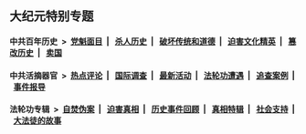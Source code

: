 ## 大纪元特别专题

#### 中共百年历史 &nbsp;>&nbsp; [党魁面目](indexes/nf1176107/README.md?12110430) &nbsp;| &nbsp; [杀人历史](indexes/nf1176106/README.md?12110430) &nbsp;| &nbsp; [破坏传统和道德](indexes/nf1176106/README.md?12110430) &nbsp;| &nbsp; [迫害文化精英](indexes/nf1176111/README.md?12110430) &nbsp;| &nbsp; [篡改历史](indexes/nf1176115/README.md?12110430) &nbsp;| &nbsp; [卖国](indexes/nf1176117/README.md?12110430) 

#### 中共活摘器官 &nbsp;>&nbsp; [热点评论](indexes/nf5879/README.md?12110430) &nbsp;| &nbsp; [国际调查](indexes/nf5947/README.md?12110430) &nbsp;| &nbsp; [最新活动](indexes/nf5883/README.md?12110430) &nbsp;| &nbsp; [法轮功遭遇](indexes/nf5881/README.md?12110430) &nbsp;| &nbsp; [追查案例](indexes/nf5880/README.md?12110430) &nbsp;| &nbsp; [事件报导](indexes/nf5877/README.md?12110430) 

#### 法轮功专辑 &nbsp;>&nbsp; [自焚伪案](indexes/nf5562/README.md?12110430) &nbsp;| &nbsp; [迫害真相](indexes/nf4379/README.md?12110430) &nbsp;| &nbsp; [历史事件回顾](indexes/nf5793/README.md?12110430) &nbsp;| &nbsp; [真相特辑](indexes/nf4389/README.md?12110430) &nbsp;| &nbsp; [社会支持](indexes/nf4386/README.md?12110430) &nbsp;| &nbsp; [大法徒的故事](indexes/nf1147481/README.md?12110430) 
